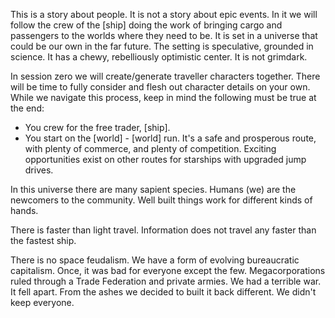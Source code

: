 This is a story about people. It is not a story about epic events. In it we will follow the crew of the [ship] doing the work of bringing cargo and passengers to the worlds where they need to be. It is set in a universe that could be our own in the far future. The setting is speculative, grounded in science. It has a chewy, rebelliously optimistic center. It is not grimdark.

In session zero we will create/generate traveller characters together. There will be time to fully consider and flesh out character details on your own. While we navigate this process, keep in mind the following must be true at the end:
* You crew for the free trader, [ship].
* You start on the [world] - [world] run. It's a safe and prosperous route, with plenty of commerce, and plenty of competition. Exciting opportunities exist on other routes for starships with upgraded jump drives.

In this universe there are many sapient species. Humans (we) are the newcomers to the community. Well built things work for different kinds of hands.

There is faster than light travel. Information does not travel any faster than the fastest ship.

There is no space feudalism. We have a form of evolving bureaucratic capitalism. Once, it was bad for everyone except the few. Megacorporations ruled through a Trade Federation and private armies. We had a terrible war. It fell apart. From the ashes we decided to built it back different. We didn't keep everyone.

